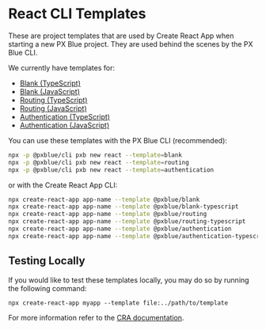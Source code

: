 # React CLI Templates

These are project templates that are used by Create React App when starting a new PX Blue project. They are used behind the scenes by the PX Blue CLI.

We currently have templates for:
-   [Blank (TypeScript)](https://www.npmjs.com/package/@pxblue/cra-template-blank-typescript)
-   [Blank (JavaScript)](https://www.npmjs.com/package/@pxblue/cra-template-blank)
-   [Routing (TypeScript)](https://www.npmjs.com/package/@pxblue/cra-template-routing-typescript)
-   [Routing (JavaScript)](https://www.npmjs.com/package/@pxblue/cra-template-routing)
-   [Authentication (TypeScript)](https://www.npmjs.com/package/@pxblue/cra-template-authentication-typescript)
-   [Authentication (JavaScript)](https://www.npmjs.com/package/@pxblue/cra-template-authentication)

You can use these templates with the PX Blue CLI (recommended):

```sh
npx -p @pxblue/cli pxb new react --template=blank
npx -p @pxblue/cli pxb new react --template=routing
npx -p @pxblue/cli pxb new react --template=authentication
```

or with the Create React App CLI:

```sh
npx create-react-app app-name --template @pxblue/blank
npx create-react-app app-name --template @pxblue/blank-typescript
npx create-react-app app-name --template @pxblue/routing
npx create-react-app app-name --template @pxblue/routing-typescript
npx create-react-app app-name --template @pxblue/authentication
npx create-react-app app-name --template @pxblue/authentication-typescript
```

## Testing Locally
If you would like to test these templates locally, you may do so by running the following command:
```
npx create-react-app myapp --template file:../path/to/template
```
For more information refer to the [CRA documentation](https://create-react-app.dev/docs/custom-templates/).